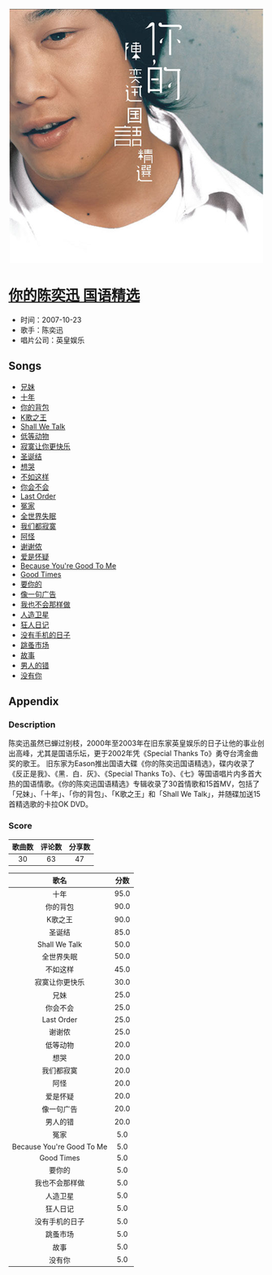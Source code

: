 <p align="center">
	<img src="imgs/你的陈奕迅_国语精选.jpg" alt="album_img" />
</p>

# [你的陈奕迅 国语精选](https://music.163.com/album?id=6423)

* 时间：2007-10-23
* 歌手：陈奕迅
* 唱片公司：英皇娱乐
## Songs

* [兄妹](songs/兄妹_65321/README.md)
* [十年](songs/十年_65326/README.md)
* [你的背包](songs/你的背包_65334/README.md)
* [K歌之王](songs/k歌之王_65337/README.md)
* [Shall We Talk](songs/shall_we_talk_65342/README.md)
* [低等动物](songs/低等动物_65347/README.md)
* [寂寞让你更快乐](songs/寂寞让你更快乐_65350/README.md)
* [圣诞结](songs/圣诞结_65355/README.md)
* [想哭](songs/想哭_65360/README.md)
* [不如这样](songs/不如这样_65365/README.md)
* [你会不会](songs/你会不会_65369/README.md)
* [Last Order](songs/last_order_65373/README.md)
* [冤家](songs/冤家_65377/README.md)
* [全世界失眠](songs/全世界失眠_65381/README.md)
* [我们都寂寞](songs/我们都寂寞_65385/README.md)
* [阿怪](songs/阿怪_65389/README.md)
* [谢谢侬](songs/谢谢侬_65393/README.md)
* [爱是怀疑](songs/爱是怀疑_65397/README.md)
* [Because You're Good To Me](songs/because_you_re_good_to_me_65400/README.md)
* [Good Times](songs/good_times_65403/README.md)
* [要你的](songs/要你的_65406/README.md)
* [像一句广告](songs/像一句广告_65410/README.md)
* [我也不会那样做](songs/我也不会那样做_65414/README.md)
* [人造卫星](songs/人造卫星_65418/README.md)
* [狂人日记](songs/狂人日记_65421/README.md)
* [没有手机的日子](songs/没有手机的日子_65425/README.md)
* [跳蚤市场](songs/跳蚤市场_65429/README.md)
* [故事](songs/故事_65433/README.md)
* [男人的错](songs/男人的错_65437/README.md)
* [没有你](songs/没有你_65441/README.md)
## Appendix

### Description

陈奕迅虽然已蝉过别枝，2000年至2003年在旧东家英皇娱乐的日子让他的事业创出高峰，尤其是国语乐坛，更于2002年凭《Special Thanks To》勇夺台湾金曲奖的歌王。
旧东家为Eason推出国语大碟《你的陈奕迅国语精选》，碟内收录了《反正是我》、《黑．白．灰》、《Special Thanks To》、《七》等国语唱片内多首大热的国语情歌。《你的陈奕迅国语精选》专辑收录了30首情歌和15首MV，包括了「兄妹」、「十年」、「你的背包」、「K歌之王」和「Shall We Talk」，并随碟加送15首精选歌的卡拉OK DVD。

### Score

|歌曲数|评论数|分享数|
|:---:|:---:|:---:|
|30|63|47|

|歌名|分数|
|:---:|:---:|
|十年|95.0
|你的背包|90.0
|K歌之王|90.0
|圣诞结|85.0
|Shall We Talk|50.0
|全世界失眠|50.0
|不如这样|45.0
|寂寞让你更快乐|30.0
|兄妹|25.0
|你会不会|25.0
|Last Order|25.0
|谢谢侬|25.0
|低等动物|20.0
|想哭|20.0
|我们都寂寞|20.0
|阿怪|20.0
|爱是怀疑|20.0
|像一句广告|20.0
|男人的错|20.0
|冤家|5.0
|Because You're Good To Me|5.0
|Good Times|5.0
|要你的|5.0
|我也不会那样做|5.0
|人造卫星|5.0
|狂人日记|5.0
|没有手机的日子|5.0
|跳蚤市场|5.0
|故事|5.0
|没有你|5.0
